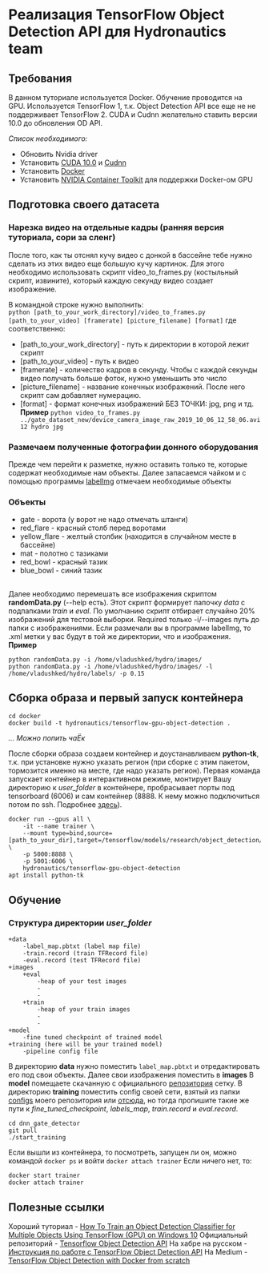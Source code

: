 # Реализация TensorFlow Object Detection API для Hydronautics team
## Требования
В данном туториале используется Docker. Обучение проводится на GPU. Используется TensorFlow 1, т.к. Object Detection API все еще не не поддерживает TensorFlow 2. CUDA и Cudnn желательно ставить версии 10.0 до обновления OD API.

*Список необходимого:*
- Обновить Nvidia driver
- Установить [CUDA 10.0](https://developer.nvidia.com/cuda-10.0-download-archive) и [Cudnn](https://developer.nvidia.com/rdp/cudnn-archive)
- Установить [Docker](https://docs.docker.com/install/linux/docker-ce/ubuntu/)
- Установить [NVIDIA Container Toolkit](https://github.com/NVIDIA/nvidia-docker) для поддержки Docker-ом GPU
## Подготовка своего датасета
### Нарезка видео на отдельные кадры (ранняя версия туториала, сори за сленг)
После того, как ты отснял кучу видео с донкой в бассейне тебе нужно сделать из этих видео еще большую кучу картинок. Для этого необходимо использовать скрипт video_to_frames.py (костыльный скрипт, извините), который каждую секунду видео создает изображение.

В командной строке нужно выполнить:  
`python [path_to_your_work_directory]/video_to_frames.py [path_to_your_video] [framerate] [picture_filename] [format]` 
где соответственно:
- [path_to_your_work_directory] - путь к директории в которой лежит скрипт
- [path_to_your_video] - путь к видео
- [framerate] - количество кадров в секунду. Чтобы с каждой секунды видео получать больше фоток, нужно уменьшить это число
- [picture_filename] - название конечных изображений. После него скрипт сам добавляет нумерацию.
- [format] - формат конечных изображений БЕЗ ТОЧКИ: jpg, png и тд.
**Пример**
`python video_to_frames.py ../gate_dataset_new/device_camera_image_raw_2019_10_06_12_58_06.avi 12 hydro jpg`
### Размечаем полученные фотографии донного оборудования
Прежде чем перейти к разметке, нужно оставить только те, которые содержат необходимые нам объекты.
Далее запасаемся чайком и с помощью программы [labelImg](https://github.com/tzutalin/labelImg) отмечаем необходимые объекты
### Объекты
- gate - ворота (у ворот не надо отмечать штанги)
- red_flare - красный столб перед воротами
- yellow_flare - желтый столбик (находится в случайном месте в бассейне)
- mat - полотно с тазиками
- red_bowl - красный тазик
- blue_bowl - синий тазик
##
Далее необходимо перемешать все изображения скриптом **randomData.py** (--help есть). Этот скрипт формирует папочку *data* с подпапками *train* и *eval*. По умолчанию скрипт отбирает случайно 20% изображений для тестовой выборки. Required только -i/--images путь до папки с изображениями. Если размечали вы в программе labelImg, то .xml метки у вас будут в той же директории, что и изображения.
**Пример**
```
python randomData.py -i /home/vladushked/hydro/images/
python randomData.py -i /home/vladushked/hydro/images/ -l /home/vladushked/hydro/labels/ -p 0.15
```
## Сборка образа и первый запуск контейнера
```
cd docker
docker build -t hydronautics/tensorflow-gpu-object-detection .
```
*...*
*Можно попить чаЁк*

После сборки образа создаем контейнер и доустанавливаем **python-tk**, т.к. при установке нужно указать регион (при сборке с этим пакетом, тормозится именно на месте, где надо указать регион).
Первая команда запускает контейнер в интерактивном режиме, монтирует Вашу директорию к *user_folder* в контейнере, пробрасывает порты под tensorboard (6006) и сам контейнер (8888. К нему можно подключиться потом по ssh. Подробнее [здесь](https://leimao.github.io/blog/TensorBoard-On-Docker/)). 
```
docker run --gpus all \
    -it --name trainer \
    --mount type=bind,source=[path_to_your_dir],target=/tensorflow/models/research/object_detection/user_folder \
    -p 5000:8888 \
    -p 5001:6006 \
    hydronautics/tensorflow-gpu-object-detection
apt install python-tk
```
## Обучение 
### Структура директории *user_folder*
```
+data
    -label_map.pbtxt (label map file)
    -train.record (train TFRecord file)
    -eval.record (test TFRecord file)
+images
    +eval
        -heap of your test images
        -
        -
    +train
        -heap of your train images
        -
        -
+model
    -fine tuned checkpoint of trained model
+training (here will be your trained model)
    -pipeline config file
```
В директорию **data** нужно поместить `label_map.pbtxt` и отредактировать его под свои объекты.
Далее свои изображения поместить в **images**
В **model** помещаете скачанную с официального [репозитория](https://github.com/tensorflow/models/blob/master/research/object_detection/g3doc/detection_model_zoo.md) сетку. 
В директорию **training** поместить config своей сети, взятый из папки [configs](https://github.com/vladushked/dnn_gate_detector/tree/master/configs) моего репозитория или [отсюда](https://github.com/tensorflow/models/tree/master/research/object_detection/samples/configs), но тогда пропишите такие же пути к *fine_tuned_checkpoint*, *labels_map*, *train.record* и *eval.record*.
```
cd dnn_gate_detector
git pull
./start_training
```

Если вышли из контейнера, то посмотреть, запущен ли он, можно командой `docker ps` и войти `docker attach trainer`
Если ничего нет, то:
```
docker start trainer
docker attach trainer
```

## Полезные ссылки

Хороший туториал - [How To Train an Object Detection Classifier for Multiple Objects Using TensorFlow (GPU) on Windows 10](https://github.com/EdjeElectronics/TensorFlow-Object-Detection-API-Tutorial-Train-Multiple-Objects-Windows-10)
Официальный репозиторий - [Tensorflow Object Detection API](https://github.com/tensorflow/models/tree/master/research/object_detection)
На хабре на русском - [Инструкция по работе с TensorFlow Object Detection API](https://habr.com/ru/company/nix/blog/422353/)
На Medium - [TensorFlow Object Detection with Docker from scratch](https://towardsdatascience.com/tensorflow-object-detection-with-docker-from-scratch-5e015b639b0b)
